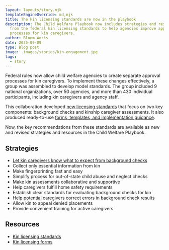 ```yaml
---
layout: layouts/story.njk
templateEngineOverride: md,njk
title: The kin licensing standards are now in the playbook
description: The Child Welfare Playbook now includes strategies and resources
  from the federal kin licensing standards to help agencies improve approval
  processes for kin caregivers.
author: Bloom Works
date: 2025-09-09
type: Blog post
image: .images/stories/kin-engagement.jpg
tags:
  - story
---
```

Federal rules now allow child welfare agencies to create separate approval processes for kin caregivers. To implement these changes effectively, a group was assembled to develop model standards. The group included 9 national organizations, over 50 agencies, and more than 430 individual participants, including kin caregivers and agency staff. 

This collaboration developed [new licensing standards](https://www.grandfamilies.org/Portals/0/Kin-Specific_Foster_Home_Approval_Standards_2025.pdf) that focus on two key components: background checks and kinship caregiver assessments. It also produced ready-to-use [forms, templates, and implementation guidance](https://www.grandfamilies.org/Resources/Kin-Specific-Licensing-Standards-Sample-Forms).

Now, the key recommendations from these standards are available as new and revised strategies and resources in the Child Welfare Playbook.

## Strategies

* [Let kin caregivers know what to expect from background checks](/strategies/let-kin-caregivers-know-what-to-expect-from-background-checks/)
* Collect only essential information from kin
* Make fingerprinting fast and easy
* Simplify process for out-of-state child abuse and neglect checks
* Make kin assessments collaborative and supportive 
* Help caregivers fulfill home safety requirements 
* Establish clear standards for evaluating background checks for kin
* Help potential caregivers correct errors in background check results
* Allow kin to appeal denied placements
* Provide convenient training for active caregivers

## Resources

* [Kin licensing standards](https://www.grandfamilies.org/Portals/0/Kin-Specific_Foster_Home_Approval_Standards_2025.pdf)
* [Kin licensing forms ](https://www.grandfamilies.org/Resources/Kin-Specific-Licensing-Standards-Sample-Forms)

